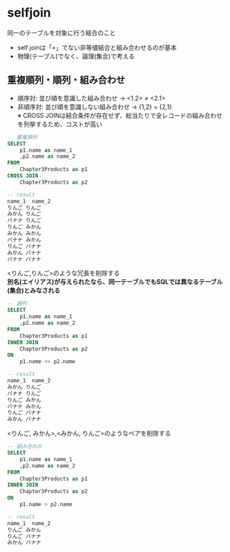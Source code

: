 # selfjoin
同一のテーブルを対象に行う結合のこと
- self joinは「=」でない非等値結合と組み合わせるのが基本
- 物理(テーブル)でなく、論理(集合)で考える
## 重複順列・順列・組み合わせ
- 順序対: 並び順を意識した組み合わせ -> <1.2> ≠ <2.1>
- 非順序対: 並び順を意識しない組み合わせ -> {1,2} = {2,1}  
※ CROSS JOINは結合条件が存在せず、総当たりで全レコードの組み合わせを列挙するため、コストが高い
``` sql
-- 重複順列
SELECT
	p1.name as name_1
	,p2.name as name_2
FROM
	Chapter3Products as p1
CROSS JOIN
	Chapter3Products as p2

-- result
name_1	name_2
りんご	りんご
みかん	りんご
バナナ	りんご
りんご	みかん
みかん	みかん
バナナ	みかん
りんご	バナナ
みかん	バナナ
バナナ	バナナ
```
<りんご,りんご>のような冗長を削除する  
**別名(エイリアス)が与えられたなら、同一テーブルでもSQLでは異なるテーブル(集合)とみなされる**
``` sql
-- 順列
SELECT
	p1.name as name_1
	,p2.name as name_2
FROM
	Chapter3Products as p1
INNER JOIN
	Chapter3Products as p2
ON
	p1.name <> p2.name

-- result
name_1	name_2
みかん	りんご
バナナ	りんご
りんご	みかん
バナナ	みかん
りんご	バナナ
みかん	バナナ
```
<りんご, みかん>,<みかん, りんご>のようなペアを削除する
``` sql
-- 組み合わせ
SELECT
	p1.name as name_1
	,p2.name as name_2
FROM
	Chapter3Products as p1
INNER JOIN
	Chapter3Products as p2
ON
	p1.name > p2.name

-- result
name_1	name_2
りんご	みかん
りんご	バナナ
みかん	バナナ
```
